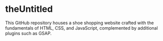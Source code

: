 # theUntitled
 This GitHub repository houses a shoe shopping website crafted with the fundamentals of HTML, CSS, and JavaScript, complemented by additional plugins such as GSAP.
